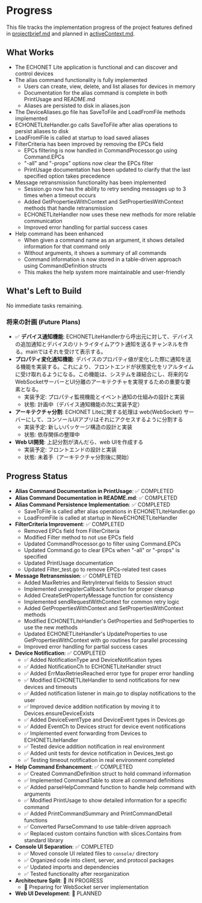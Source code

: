 # Progress

This file tracks the implementation progress of the project features defined in [projectbrief.md](./projectbrief.md) and planned in [activeContext.md](./activeContext.md).

## What Works

- The ECHONET Lite application is functional and can discover and control devices
- The alias command functionality is fully implemented
  - Users can create, view, delete, and list aliases for devices in memory
  - Documentation for the alias command is complete in both PrintUsage and README.md
  - Aliases are persisted to disk in aliases.json
- The DeviceAliases.go file has SaveToFile and LoadFromFile methods implemented
- ECHONETLiteHandler.go calls SaveToFile after alias operations to persist aliases to disk
- LoadFromFile is called at startup to load saved aliases
- FilterCriteria has been improved by removing the EPCs field
  - EPCs filtering is now handled in CommandProcessor.go using Command.EPCs
  - "-all" and "-props" options now clear the EPCs filter
  - PrintUsage documentation has been updated to clarify that the last specified option takes precedence
- Message retransmission functionality has been implemented
  - Session.go now has the ability to retry sending messages up to 3 times when a timeout occurs
  - Added GetPropertiesWithContext and SetPropertiesWithContext methods that handle retransmission
  - ECHONETLiteHandler now uses these new methods for more reliable communication
  - Improved error handling for partial success cases
- Help command has been enhanced
  - When given a command name as an argument, it shows detailed information for that command only
  - Without arguments, it shows a summary of all commands
  - Command information is now stored in a table-driven approach using CommandDefinition structs
  - This makes the help system more maintainable and user-friendly

## What's Left to Build

No immediate tasks remaining.

### 将来の計画 (Future Plans)

- ✅ **デバイス通知機能**: ECHONETLiteHandlerから呼出元に対して、デバイスの追加通知とデバイスのリトライタイムアウト通知を送るチャンネルを作る。mainではそれを受けて表示する。
- **プロパティ変化通知機能**: デバイスのプロパティ値が変化した際に通知を送る機能を実装する。これにより、フロントエンドが状態変化をリアルタイムに受け取れるようになる。この機能は、システムを疎結合にし、将来的なWebSocketサーバーとUI分離のアーキテクチャを実現するための重要な要素となる。
  - 実装予定: プロパティ監視機能とイベント通知の仕組みの設計と実装
  - 状態: 計画中（デバイス通知機能の次に実装予定）
- **アーキテクチャ分割**: ECHONET Liteに関する処理は web(WebSocket) サーバーにして、コンソールUIアプリはそれにアクセスするように分割する
  - 実装予定: 新しいパッケージ構造の設計と実装
  - 状態: 依存関係の整理中
- **Web UI開発**: 上記分割が済んだら、web UIを作成する
  - 実装予定: フロントエンドの設計と実装
  - 状態: 未着手（アーキテクチャ分割後に開始）

## Progress Status

- **Alias Command Documentation in PrintUsage**: ✅ COMPLETED
- **Alias Command Documentation in README.md**: ✅ COMPLETED
- **Alias Command Persistence Implementation**: ✅ COMPLETED
  - SaveToFile is called after alias operations in ECHONETLiteHandler.go
  - LoadFromFile is called at startup in NewECHONETLiteHandler
- **FilterCriteria Improvement**: ✅ COMPLETED
  - Removed EPCs field from FilterCriteria
  - Modified Filter method to not use EPCs field
  - Updated CommandProcessor.go to filter using Command.EPCs
  - Updated Command.go to clear EPCs when "-all" or "-props" is specified
  - Updated PrintUsage documentation
  - Updated Filter_test.go to remove EPCs-related test cases
- **Message Retransmission**: ✅ COMPLETED
  - Added MaxRetries and RetryInterval fields to Session struct
  - Implemented unregisterCallback function for proper cleanup
  - Added CreateSetPropertyMessage function for consistency
  - Implemented sendRequestWithContext for common retry logic
  - Added GetPropertiesWithContext and SetPropertiesWithContext methods
  - Modified ECHONETLiteHandler's GetProperties and SetProperties to use the new methods
  - Updated ECHONETLiteHandler's UpdateProperties to use GetPropertiesWithContext with go routines for parallel processing
  - Improved error handling for partial success cases
- **Device Notification**: ✅ COMPLETED
  - ✅ Added NotificationType and DeviceNotification types
  - ✅ Added NotificationCh to ECHONETLiteHandler struct
  - ✅ Added ErrMaxRetriesReached error type for proper error handling
  - ✅ Modified ECHONETLiteHandler to send notifications for new devices and timeouts
  - ✅ Added notification listener in main.go to display notifications to the user
  - ✅ Improved device addition notification by moving it to Devices.ensureDeviceExists
  - ✅ Added DeviceEventType and DeviceEvent types in Devices.go
  - ✅ Added EventCh to Devices struct for device event notifications
  - ✅ Implemented event forwarding from Devices to ECHONETLiteHandler
  - ✅ Tested device addition notification in real environment
  - ✅ Added unit tests for device notification in Devices_test.go
  - ✅ Testing timeout notification in real environment completed
- **Help Command Enhancement**: ✅ COMPLETED
  - ✅ Created CommandDefinition struct to hold command information
  - ✅ Implemented CommandTable to store all command definitions
  - ✅ Added parseHelpCommand function to handle help command with arguments
  - ✅ Modified PrintUsage to show detailed information for a specific command
  - ✅ Added PrintCommandSummary and PrintCommandDetail functions
  - ✅ Converted ParseCommand to use table-driven approach
  - ✅ Replaced custom contains function with slices.Contains from standard library
- **Console UI Separation**: ✅ COMPLETED
  - ✅ Moved console UI related files to `console/` directory
  - ✅ Organized code into client, server, and protocol packages
  - ✅ Updated imports and dependencies
  - ✅ Tested functionality after reorganization
- **Architecture Split**: 🔄 IN PROGRESS
  - 🔄 Preparing for WebSocket server implementation
- **Web UI Development**: 🔄 PLANNED

